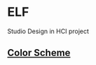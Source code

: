 ELF
===

Studio Design in HCI project

[Color Scheme](http://colorschemedesigner.com/#5A41TmhuVw0w0)
---
